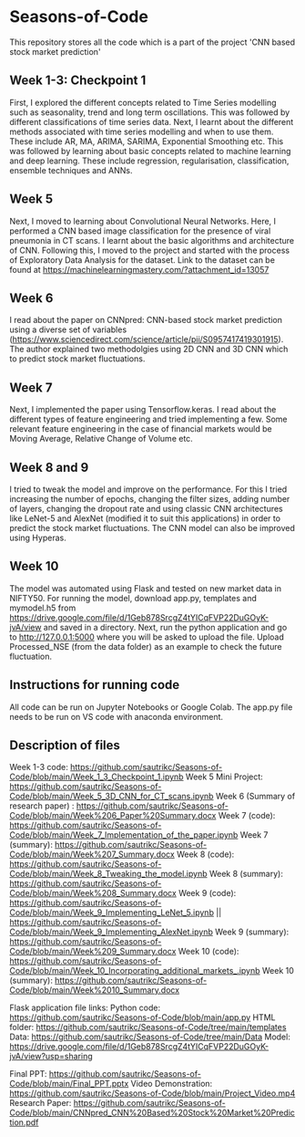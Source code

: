 # Seasons-of-Code
This repository stores all the code which is a part of the project 'CNN based stock market prediction'

## Week 1-3: Checkpoint 1
First, I explored the different concepts related to Time Series modelling such as seasonality, trend and long term oscillations. This was followed by different classifications of time series data. Next, I learnt about the different methods associated with time series modelling and when to use them. These include AR, MA, ARIMA, SARIMA, Exponential Smoothing etc. This was followed by learning about basic concepts related to machine learning and deep learning. These include regression, regularisation, classification, ensemble techniques and ANNs.

## Week 5
Next, I moved to learning about Convolutional Neural Networks. Here, I performed a CNN based image classification for the presence of viral pneumonia in CT scans. I learnt about the basic algorithms and architecture of CNN. Following this, I moved to the project and started with the process of Exploratory Data Analysis for the dataset. Link to the dataset can be found at https://machinelearningmastery.com/?attachment_id=13057

## Week 6
I read about the paper on CNNpred: CNN-based stock market prediction using a diverse set of variables (https://www.sciencedirect.com/science/article/pii/S0957417419301915). The author explained two methodolgies using 2D CNN and 3D CNN which to predict stock market fluctuations.

## Week 7
Next, I implemented the paper using Tensorflow.keras. I read about the different types of feature engineering and tried implementing a few. Some relevant feature engineering in the case of financial markets would be Moving Average, Relative Change of Volume etc.

## Week 8 and 9
I tried to tweak the model and improve on the performance. For this I tried increasing the number of epochs, changing the filter sizes, adding number of layers, changing the dropout rate and using classic CNN architectures like LeNet-5 and AlexNet (modified it to suit this applications) in order to predict the stock market fluctuations. The CNN model can also be improved using Hyperas.

## Week 10
The model was automated using Flask and tested on new market data in NIFTY50. For running the model, download app.py, templates and mymodel.h5 from https://drive.google.com/file/d/1Geb878SrcgZ4tYICqFVP22DuGOyK-jvA/view and saved in a directory. Next, run the python application and go to http://127.0.0.1:5000 where you will be asked to upload the file. Upload Processed_NSE (from the data folder) as an example to check the future fluctuation.

## Instructions for running code
All code can be run on Jupyter Notebooks or Google Colab. The app.py file needs to be run on VS code with anaconda environment.

## Description of files

Week 1-3 code: https://github.com/sautrikc/Seasons-of-Code/blob/main/Week_1_3_Checkpoint_1.ipynb
Week 5 Mini Project: https://github.com/sautrikc/Seasons-of-Code/blob/main/Week_5_3D_CNN_for_CT_scans.ipynb
Week 6 (Summary of research paper) : https://github.com/sautrikc/Seasons-of-Code/blob/main/Week%206_Paper%20Summary.docx
Week 7 (code): https://github.com/sautrikc/Seasons-of-Code/blob/main/Week_7_Implementation_of_the_paper.ipynb
Week 7 (summary): https://github.com/sautrikc/Seasons-of-Code/blob/main/Week%207_Summary.docx
Week 8 (code): https://github.com/sautrikc/Seasons-of-Code/blob/main/Week_8_Tweaking_the_model.ipynb
Week 8 (summary): https://github.com/sautrikc/Seasons-of-Code/blob/main/Week%208_Summary.docx
Week 9 (code): https://github.com/sautrikc/Seasons-of-Code/blob/main/Week_9_Implementing_LeNet_5.ipynb || https://github.com/sautrikc/Seasons-of-Code/blob/main/Week_9_Implementing_AlexNet.ipynb
Week 9 (summary): https://github.com/sautrikc/Seasons-of-Code/blob/main/Week%209_Summary.docx
Week 10 (code):  https://github.com/sautrikc/Seasons-of-Code/blob/main/Week_10_Incorporating_additional_markets_.ipynb 
Week 10 (summary): https://github.com/sautrikc/Seasons-of-Code/blob/main/Week%2010_Summary.docx

Flask application file links:
Python code: https://github.com/sautrikc/Seasons-of-Code/blob/main/app.py
HTML folder: https://github.com/sautrikc/Seasons-of-Code/tree/main/templates
Data: https://github.com/sautrikc/Seasons-of-Code/tree/main/Data
Model: https://drive.google.com/file/d/1Geb878SrcgZ4tYICqFVP22DuGOyK-jvA/view?usp=sharing

Final PPT: https://github.com/sautrikc/Seasons-of-Code/blob/main/Final_PPT.pptx
Video Demonstration: https://github.com/sautrikc/Seasons-of-Code/blob/main/Project_Video.mp4
Research Paper: https://github.com/sautrikc/Seasons-of-Code/blob/main/CNNpred_CNN%20Based%20Stock%20Market%20Prediction.pdf
